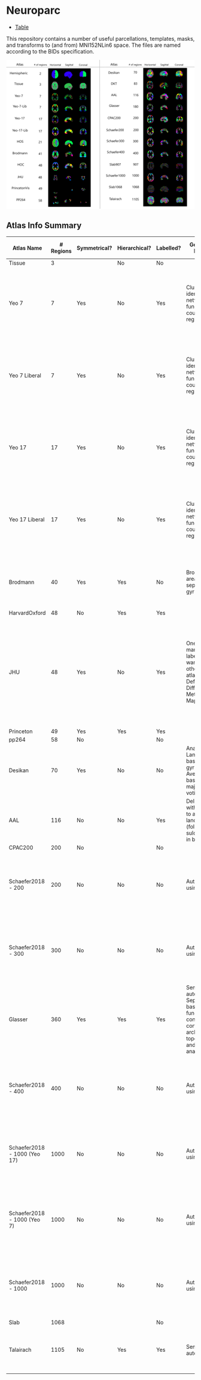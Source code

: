 # Neuroparc
* [Table](#Table)

This repository contains a number of useful parcellations, templates, masks, and transforms to (and from) MNI152NLin6 space. The files are named according to the BIDs specification.

![](atlases\img\brainAtlases_color_wRegions_v3.png)


## Atlas Info Summary

<a name="Table"></a>

| Atlas Name | # Regions | Symmetrical? | Hierarchical? | Labelled? | Generation Method | Average Vol/Region | Native coordinate space | Description | Sources | Year of Origin |
|------------------------------|-----------|--------------|---------------|-----------|---------------------------------------------------------------------------------------------------------------------|--------------------|--------------------------|-------------------------------------------------------------------------------------------------------------------------------------------------------------------------------------------------------------|--------------------------------------------------------------------------------|----------------|
| Tissue | 3 |  | No | No |  | 609031.667 |  |  | (Tissue-based segmentation: WM, GM, CSF) | 2018 |
| Yeo 7 | 7 | Yes | No | Yes | Clustered to identify networks of functionally coupled regions | 75383.571 | FreeSurfer surface space | Local networks confined to sensory and motor cortices, functional connectivity followed topographic representations across adjacent areas | https://www.ncbi.nlm.nih.gov/pmc/articles/PMC3174820/ | 2011 |
| Yeo 7 Liberal | 7 | Yes | No | Yes | Clustered to identify networks of functionally coupled regions | 150676.143 | FreeSurfer surface space | Local networks confined to sensory and motor cortices, functional connectivity followed topographic representations across adjacent areas | https://www.ncbi.nlm.nih.gov/pmc/articles/PMC3174820/ | 2011 |
| Yeo 17 | 17 | Yes | No | Yes | Clustered to identify networks of functionally coupled regions | 31040.294 | FreeSurfer surface space | Local networks confined to sensory and motor cortices, functional connectivity followed topographic representations across adjacent areas | https://www.ncbi.nlm.nih.gov/pmc/articles/PMC3174820/ | 2011 |
| Yeo 17 Liberal | 17 | Yes | No | Yes | Clustered to identify networks of functionally coupled regions | 62043.118 | FreeSurfer surface space | Local networks confined to sensory and motor cortices, functional connectivity followed topographic representations across adjacent areas | https://www.ncbi.nlm.nih.gov/pmc/articles/PMC3174820/ | 2011 |
| Brodmann | 40 | Yes | Yes | No | Brodman areas separated by gyri | 32978.512 |  | Corticall parcellation separating regions based on cellular morphology and organization | http://digital.zbmed.de/zbmed/id/554966 | 1909 |
| HarvardOxford | 48 | No | Yes | Yes |  | 21966.104 |  |  | http://neuro.imm.dtu.dk/wiki/Harvard-Oxford_Atlas |  |
| JHU | 48 | Yes | No | Yes | One subject manually labelled and warped to 29 other adult atlases (Large Deformation Diffeomorphic Metric Mapping) | 3541.792 |  | A small version of a larger (289 ROI) atlas composed based on parcellation of deep white matter. Split into 4 groups: Tracts in the brainstem, projection fibers, association fibers, and commisural fibers | https://www.ncbi.nlm.nih.gov/pubmed/14645885 | 2004 |
| Princeton | 49 | Yes | Yes | Yes |  | 1217.388 |  |  | https://www.ncbi.nlm.nih.gov/pmc/articles/PMC4585523/ | 2015 |
| pp264 | 58 | No |  | No |  | 470.966 |  |  | https://www.ncbi.nlm.nih.gov/pmc/articles/PMC3222858/ |  |
| Desikan | 70 | Yes | No | No | Anatomical Landmarks based on gyri. Averaged based on majority voting | 24786.857 |  | Surface parcellation | https://www.sciencedirect.com/science/article/pii/S1053811906000437?via%3Dihub | 2006 |
| AAL | 116 | No | No | Yes | Delineated with respect to anatomical landmarks (following sulci course in brain) | 12758.353 | MNI | Automated Anatomical Labelling | https://www.ncbi.nlm.nih.gov/pubmed/11771995 | 2002 |
| CPAC200 | 200 | No |  | No |  | 5860.755 |  |  | https://github.com/FCP-INDI/C-PAC | 2018 |
| Schaefer2018 - 200 | 200 | No | No | No | Automatic using gwMRF | 5278.425 |  | Gradient-weighted Markov Random Fields (gwMRF) to group similar fMRI regions (dependent on # of regions specified) | http://people.csail.mit.edu/ythomas/publications/2018LocalGlobal-CerebCor.pdf | 2017 |
| Schaefer2018 - 300 | 300 | No | No | No | Automatic using gwMRF | 3518.95 |  | Gradient-weighted Markov Random Fields (gwMRF) to group similar fMRI regions (dependent on # of regions specified) | http://people.csail.mit.edu/ythomas/publications/2018LocalGlobal-CerebCor.pdf | 2017 |
| Glasser | 360 | Yes | Yes | Yes | Semi-automated. Separated based on function, connectivity, cortical architecture, topography, and expert analysis | 521.994 | MNI | Cortical parcellation from multi-modal images of 210 adults in HCP | https://www.ncbi.nlm.nih.gov/pmc/articles/PMC4990127/ | 2016 |
| Schaefer2018 - 400 | 400 | No | No | No | Automatic using gwMRF | 2639.213 |  | Gradient-weighted Markov Random Fields (gwMRF) to group similar fMRI regions (dependent on # of regions specified) | http://people.csail.mit.edu/ythomas/publications/2018LocalGlobal-CerebCor.pdf | 2017 |
| Schaefer2018 - 1000 (Yeo 17) | 1000 | No | No | No | Automatic using gwMRF | 1055.685 | Yeo 17 | Gradient-weighted Markov Random Fields (gwMRF) to group similar fMRI regions (dependent on # of regions specified) | http://people.csail.mit.edu/ythomas/publications/2018LocalGlobal-CerebCor.pdf | 2017 |
| Schaefer2018 - 1000 (Yeo 7) | 1000 | No | No | No | Automatic using gwMRF | 1055.685 | Yeo 7 | Gradient-weighted Markov Random Fields (gwMRF) to group similar fMRI regions (dependent on # of regions specified) | http://people.csail.mit.edu/ythomas/publications/2018LocalGlobal-CerebCor.pdf | 2017 |
| Schaefer2018 - 1000 | 1000 | No | No | No | Automatic using gwMRF | 1055.685 |  | Gradient-weighted Markov Random Fields (gwMRF) to group similar fMRI regions (dependent on # of regions specified) | http://people.csail.mit.edu/ythomas/publications/2018LocalGlobal-CerebCor.pdf | 2017 |
| Slab | 1068 |  |  | No |  | 493.719 |  |  | https://www.nitrc.org/projects/kessler_jama16/  |  |
| Talairach | 1105 | No | Yes | Yes | Semi-automated? | 1698.114 | Talairach coordinates | A hierarchical atlas split into 5 leves: Hemisphere, Lobe, Gyrus, Tissue Type, and Cell Type | https://www.ncbi.nlm.nih.gov/pubmed/7008525 | 1980 |

